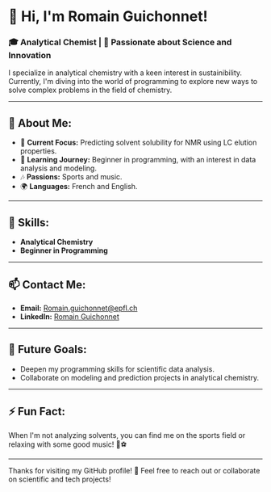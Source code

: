 # 👋 Hi, I'm Romain Guichonnet!

### 🎓 Analytical Chemist | 🔬 Passionate about Science and Innovation

I specialize in analytical chemistry with a keen interest in sustainibility. Currently, I'm diving into the world of programming to explore new ways to solve complex problems in the field of chemistry.

---

## 🧪 About Me:
- 🎯 **Current Focus:** Predicting solvent solubility for NMR using LC elution properties.
- 🌱 **Learning Journey:** Beginner in programming, with an interest in data analysis and modeling.
- 🎶 **Passions:** Sports and music.
- 🌍 **Languages:** French and English.

---

## 🔧 Skills:
- **Analytical Chemistry** 
- **Beginner in Programming** 

---

## 📫 Contact Me:
- **Email:** [Romain.guichonnet@epfl.ch](mailto:Romain.guichonnet@epfl.ch)
- **LinkedIn:** [Romain Guichonnet](https://www.linkedin.com/in/romain-guichonnet-214512286/)

---

## 🔗 Future Goals:
- Deepen my programming skills for scientific data analysis.
- Collaborate on modeling and prediction projects in analytical chemistry.

---

## ⚡ Fun Fact:
When I'm not analyzing solvents, you can find me on the sports field or relaxing with some good music! 🎵⚽

---

Thanks for visiting my GitHub profile! 🚀 Feel free to reach out or collaborate on scientific and tech projects!


<!--
**Romainguich/Romainguich** is a ✨ _special_ ✨ repository because its `README.md` (this file) appears on your GitHub profile.

Here are some ideas to get you started:

- 🔭 I’m currently working on ...
- 🌱 I’m currently learning ...
- 👯 I’m looking to collaborate on ...
- 🤔 I’m looking for help with ...
- 💬 Ask me about ...
- 📫 How to reach me: ...
- 😄 Pronouns: ...
- ⚡ Fun fact: ...
-->
